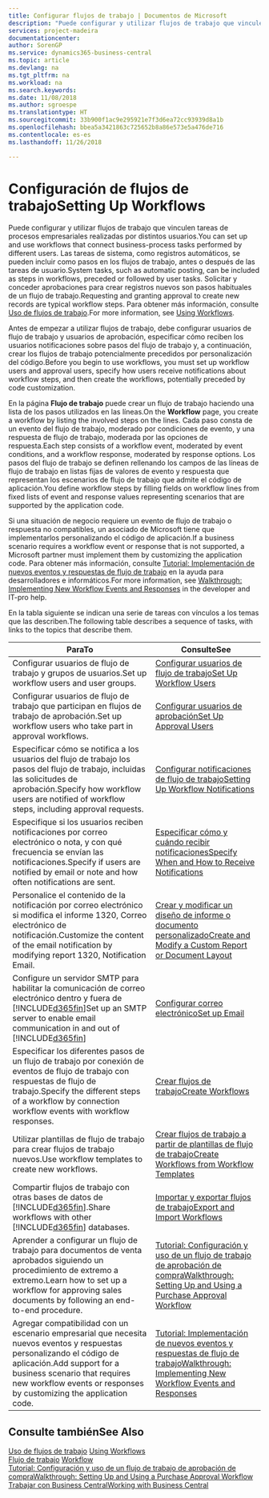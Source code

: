 ```yaml
---
title: Configurar flujos de trabajo | Documentos de Microsoft
description: "Puede configurar y utilizar flujos de trabajo que vinculen tareas de procesos empresariales realizadas por distintos usuarios. Las tareas de sistema, como registros automáticos, se pueden incluir como pasos en los flujos de trabajo, antes o después de las tareas de usuario. Solicitar y conceder aprobaciones para crear registros nuevos son pasos habituales de un flujo de trabajo."
services: project-madeira
documentationcenter: 
author: SorenGP
ms.service: dynamics365-business-central
ms.topic: article
ms.devlang: na
ms.tgt_pltfrm: na
ms.workload: na
ms.search.keywords: 
ms.date: 11/08/2018
ms.author: sgroespe
ms.translationtype: HT
ms.sourcegitcommit: 33b900f1ac9e295921e7f3d6ea72cc93939d8a1b
ms.openlocfilehash: bbea5a3421863c725652b8a86e573e5a476de716
ms.contentlocale: es-es
ms.lasthandoff: 11/26/2018

---
```

# <a name="setting-up-workflows"></a><span data-ttu-id="16142-105">Configuración de flujos de trabajo</span><span class="sxs-lookup"><span data-stu-id="16142-105">Setting Up Workflows</span></span>
<span data-ttu-id="16142-106">Puede configurar y utilizar flujos de trabajo que vinculen tareas de procesos empresariales realizadas por distintos usuarios.</span><span class="sxs-lookup"><span data-stu-id="16142-106">You can set up and use workflows that connect business-process tasks performed by different users.</span></span> <span data-ttu-id="16142-107">Las tareas de sistema, como registros automáticos, se pueden incluir como pasos en los flujos de trabajo, antes o después de las tareas de usuario.</span><span class="sxs-lookup"><span data-stu-id="16142-107">System tasks, such as automatic posting, can be included as steps in workflows, preceded or followed by user tasks.</span></span> <span data-ttu-id="16142-108">Solicitar y conceder aprobaciones para crear registros nuevos son pasos habituales de un flujo de trabajo.</span><span class="sxs-lookup"><span data-stu-id="16142-108">Requesting and granting approval to create new records are typical workflow steps.</span></span> <span data-ttu-id="16142-109">Para obtener más información, consulte [Uso de flujos de trabajo](across-use-workflows.md).</span><span class="sxs-lookup"><span data-stu-id="16142-109">For more information, see [Using Workflows](across-use-workflows.md).</span></span>  

 <span data-ttu-id="16142-110">Antes de empezar a utilizar flujos de trabajo, debe configurar usuarios de flujo de trabajo y usuarios de aprobación, especificar cómo reciben los usuarios notificaciones sobre pasos del flujo de trabajo y, a continuación, crear los flujos de trabajo potencialmente precedidos por personalización del código.</span><span class="sxs-lookup"><span data-stu-id="16142-110">Before you begin to use workflows, you must set up workflow users and approval users, specify how users receive notifications about workflow steps, and then create the workflows, potentially preceded by code customization.</span></span>  

 <span data-ttu-id="16142-111">En la página **Flujo de trabajo** puede crear un flujo de trabajo haciendo una lista de los pasos utilizados en las líneas.</span><span class="sxs-lookup"><span data-stu-id="16142-111">On the **Workflow** page, you create a workflow by listing the involved steps on the lines.</span></span> <span data-ttu-id="16142-112">Cada paso consta de un evento del flujo de trabajo, moderado por condiciones de evento, y una respuesta de flujo de trabajo, moderada por las opciones de respuesta.</span><span class="sxs-lookup"><span data-stu-id="16142-112">Each step consists of a workflow event, moderated by event conditions, and a workflow response, moderated by response options.</span></span> <span data-ttu-id="16142-113">Los pasos del flujo de trabajo se definen rellenando los campos de las líneas de flujo de trabajo en listas fijas de valores de evento y respuesta que representan los escenarios de flujo de trabajo que admite el código de aplicación.</span><span class="sxs-lookup"><span data-stu-id="16142-113">You define workflow steps by filling fields on workflow lines from fixed lists of event and response values representing scenarios that are supported by the application code.</span></span>  

 <span data-ttu-id="16142-114">Si una situación de negocio requiere un evento de flujo de trabajo o respuesta no compatibles, un asociado de Microsoft tiene que implementarlos personalizando el código de aplicación.</span><span class="sxs-lookup"><span data-stu-id="16142-114">If a business scenario requires a workflow event or response that is not supported, a Microsoft partner must implement them by customizing the application code.</span></span> <span data-ttu-id="16142-115">Para obtener más información, consulte [Tutorial: Implementación de nuevos eventos y respuestas de flujo de trabajo](/dynamics-nav/Walkthrough--Implementing-New-Workflow-Events-and-Responses) en la ayuda para desarrolladores e informáticos.</span><span class="sxs-lookup"><span data-stu-id="16142-115">For more information, see [Walkthrough: Implementing New Workflow Events and Responses](/dynamics-nav/Walkthrough--Implementing-New-Workflow-Events-and-Responses) in the developer and IT-pro help.</span></span>

 <span data-ttu-id="16142-116">En la tabla siguiente se indican una serie de tareas con vínculos a los temas que las describen.</span><span class="sxs-lookup"><span data-stu-id="16142-116">The following table describes a sequence of tasks, with links to the topics that describe them.</span></span>  

|<span data-ttu-id="16142-117">**Para**</span><span class="sxs-lookup"><span data-stu-id="16142-117">**To**</span></span>|<span data-ttu-id="16142-118">**Consulte**</span><span class="sxs-lookup"><span data-stu-id="16142-118">**See**</span></span>|  
|------------|-------------|  
|<span data-ttu-id="16142-119">Configurar usuarios de flujo de trabajo y grupos de usuarios.</span><span class="sxs-lookup"><span data-stu-id="16142-119">Set up workflow users and user groups.</span></span>|[<span data-ttu-id="16142-120">Configurar usuarios de flujo de trabajo</span><span class="sxs-lookup"><span data-stu-id="16142-120">Set Up Workflow Users</span></span>](across-how-to-set-up-workflow-users.md)|  
|<span data-ttu-id="16142-121">Configurar usuarios de flujo de trabajo que participan en flujos de trabajo de aprobación.</span><span class="sxs-lookup"><span data-stu-id="16142-121">Set up workflow users who take part in approval workflows.</span></span>|[<span data-ttu-id="16142-122">Configurar usuarios de aprobación</span><span class="sxs-lookup"><span data-stu-id="16142-122">Set Up Approval Users</span></span>](across-how-to-set-up-approval-users.md)|  
|<span data-ttu-id="16142-123">Especificar cómo se notifica a los usuarios del flujo de trabajo los pasos del flujo de trabajo, incluidas las solicitudes de aprobación.</span><span class="sxs-lookup"><span data-stu-id="16142-123">Specify how workflow users are notified of workflow steps, including approval requests.</span></span>|[<span data-ttu-id="16142-124">Configurar notificaciones de flujo de trabajo</span><span class="sxs-lookup"><span data-stu-id="16142-124">Setting Up Workflow Notifications</span></span>](across-setting-up-workflow-notifications.md)|  
|<span data-ttu-id="16142-125">Especifique si los usuarios reciben notificaciones por correo electrónico o nota, y con qué frecuencia se envían las notificaciones.</span><span class="sxs-lookup"><span data-stu-id="16142-125">Specify if users are notified by email or note and how often notifications are sent.</span></span>|[<span data-ttu-id="16142-126">Especificar cómo y cuándo recibir notificaciones</span><span class="sxs-lookup"><span data-stu-id="16142-126">Specify When and How to Receive Notifications</span></span>](across-how-to-specify-when-and-how-to-receive-notifications.md)|  
|<span data-ttu-id="16142-127">Personalice el contenido de la notificación por correo electrónico si modifica el informe 1320, Correo electrónico de notificación.</span><span class="sxs-lookup"><span data-stu-id="16142-127">Customize the content of the email notification by modifying report 1320, Notification Email.</span></span>|[<span data-ttu-id="16142-128">Crear y modificar un diseño de informe o documento personalizado</span><span class="sxs-lookup"><span data-stu-id="16142-128">Create and Modify a Custom Report or Document Layout</span></span>](ui-how-create-custom-report-layout.md)|  
|<span data-ttu-id="16142-129">Configure un servidor SMTP para habilitar la comunicación de correo electrónico dentro y fuera de [!INCLUDE[d365fin](includes/d365fin_md.md)]</span><span class="sxs-lookup"><span data-stu-id="16142-129">Set up an SMTP server to enable email communication in and out of [!INCLUDE[d365fin](includes/d365fin_md.md)]</span></span>|[<span data-ttu-id="16142-130">Configurar correo electrónico</span><span class="sxs-lookup"><span data-stu-id="16142-130">Set up Email</span></span>](admin-how-setup-email.md)|
|<span data-ttu-id="16142-131">Especificar los diferentes pasos de un flujo de trabajo por conexión de eventos de flujo de trabajo con respuestas de flujo de trabajo.</span><span class="sxs-lookup"><span data-stu-id="16142-131">Specify the different steps of a workflow by connection workflow events with workflow responses.</span></span>|[<span data-ttu-id="16142-132">Crear flujos de trabajo</span><span class="sxs-lookup"><span data-stu-id="16142-132">Create Workflows</span></span>](across-how-to-create-workflows.md)|  
|<span data-ttu-id="16142-133">Utilizar plantillas de flujo de trabajo para crear flujos de trabajo nuevos.</span><span class="sxs-lookup"><span data-stu-id="16142-133">Use workflow templates to create new workflows.</span></span>|[<span data-ttu-id="16142-134">Crear flujos de trabajo a partir de plantillas de flujo de trabajo</span><span class="sxs-lookup"><span data-stu-id="16142-134">Create Workflows from Workflow Templates</span></span>](across-how-to-create-workflows-from-workflow-templates.md)|  
|<span data-ttu-id="16142-135">Compartir flujos de trabajo con otras bases de datos de [!INCLUDE[d365fin](includes/d365fin_md.md)].</span><span class="sxs-lookup"><span data-stu-id="16142-135">Share workflows with other [!INCLUDE[d365fin](includes/d365fin_md.md)] databases.</span></span>|[<span data-ttu-id="16142-136">Importar y exportar flujos de trabajo</span><span class="sxs-lookup"><span data-stu-id="16142-136">Export and Import Workflows</span></span>](across-how-to-export-and-import-workflows.md)|  
|<span data-ttu-id="16142-137">Aprender a configurar un flujo de trabajo para documentos de venta aprobados siguiendo un procedimiento de extremo a extremo.</span><span class="sxs-lookup"><span data-stu-id="16142-137">Learn how to set up a workflow for approving sales documents by following an end-to-end procedure.</span></span>|[<span data-ttu-id="16142-138">Tutorial: Configuración y uso de un flujo de trabajo de aprobación de compra</span><span class="sxs-lookup"><span data-stu-id="16142-138">Walkthrough: Setting Up and Using a Purchase Approval Workflow</span></span>](walkthrough-setting-up-and-using-a-purchase-approval-workflow.md)|  
|<span data-ttu-id="16142-139">Agregar compatibilidad con un escenario empresarial que necesita nuevos eventos y respuestas personalizando el código de aplicación.</span><span class="sxs-lookup"><span data-stu-id="16142-139">Add support for a business scenario that requires new workflow events or responses by customizing the application code.</span></span>|[<span data-ttu-id="16142-140">Tutorial: Implementación de nuevos eventos y respuestas de flujo de trabajo</span><span class="sxs-lookup"><span data-stu-id="16142-140">Walkthrough: Implementing New Workflow Events and Responses</span></span>](/dynamics-nav/Walkthrough--Implementing-New-Workflow-Events-and-Responses)|  

## <a name="see-also"></a><span data-ttu-id="16142-141">Consulte también</span><span class="sxs-lookup"><span data-stu-id="16142-141">See Also</span></span>  
 <span data-ttu-id="16142-142">[Uso de flujos de trabajo](across-use-workflows.md) </span><span class="sxs-lookup"><span data-stu-id="16142-142">[Using Workflows](across-use-workflows.md) </span></span>  
 <span data-ttu-id="16142-143">[Flujo de trabajo](across-workflow.md) </span><span class="sxs-lookup"><span data-stu-id="16142-143">[Workflow](across-workflow.md) </span></span>  
 [<span data-ttu-id="16142-144">Tutorial: Configuración y uso de un flujo de trabajo de aprobación de compra</span><span class="sxs-lookup"><span data-stu-id="16142-144">Walkthrough: Setting Up and Using a Purchase Approval Workflow</span></span>](walkthrough-setting-up-and-using-a-purchase-approval-workflow.md)  
 [<span data-ttu-id="16142-145">Trabajar con Business Central</span><span class="sxs-lookup"><span data-stu-id="16142-145">Working with Business Central</span></span>](ui-work-product.md)


